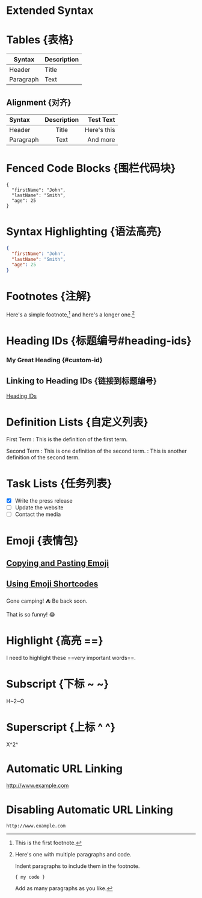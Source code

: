 # Extended Syntax

# Tables {表格}

| Syntax    | Description |
| --------- | ----------- |
| Header    | Title       |
| Paragraph | Text        |

## Alignment {对齐}

| Syntax    | Description |   Test Text |
| :-------- | :---------: | ----------: |
| Header    |    Title    | Here's this |
| Paragraph |    Text     |    And more |

# Fenced Code Blocks {围栏代码块}

```
{
  "firstName": "John",
  "lastName": "Smith",
  "age": 25
}
```

# Syntax Highlighting {语法高亮}

```json
{
  "firstName": "John",
  "lastName": "Smith",
  "age": 25
}
```

# Footnotes {注解}

Here's a simple footnote,[^1] and here's a longer one.[^bignote]

[^1]: This is the first footnote.

[^bignote]: Here's one with multiple paragraphs and code.

    Indent paragraphs to include them in the footnote.

    `{ my code }`

    Add as many paragraphs as you like.

# Heading IDs {标题编号#heading-ids}

### My Great Heading {#custom-id}

## Linking to Heading IDs {链接到标题编号}

[Heading IDs](#heading-ids)

# Definition Lists {自定义列表}

First Term
: This is the definition of the first term.

Second Term
: This is one definition of the second term.
: This is another definition of the second term.

# Task Lists {任务列表}

- [x] Write the press release
- [ ] Update the website
- [ ] Contact the media

# Emoji {表情包}

## [Copying and Pasting Emoji](https://emojipedia.org/)

## [Using Emoji Shortcodes](https://gist.github.com/rxaviers/7360908)

Gone camping! :tent: Be back soon.

That is so funny! :joy:

# Highlight {高亮 ==}

I need to highlight these ==very important words==.

# Subscript {下标 ~ ~}

H~2~O

# Superscript {上标 ^ ^}

X^2^

# Automatic URL Linking

http://www.example.com

# Disabling Automatic URL Linking

`http://www.example.com`
